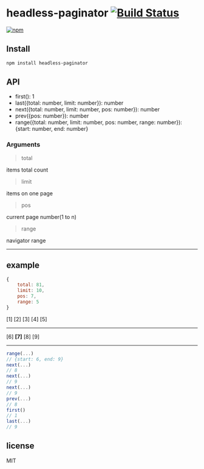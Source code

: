 # headless-paginator [![Build Status](https://travis-ci.org/deptno/headless-paginator.svg?branch=master)](https://travis-ci.org/deptno/headless-paginator)
[![npm](https://img.shields.io/npm/dt/headless-paginator.svg?style=for-the-badge)](https://www.npmjs.com/package/headless-paginator)

## Install

```bash
npm install headless-paginator
```

## API
* first(): 1
* last({total: number, limit: number}): number
* next({total: number, limit: number, pos: number}): number
* prev({pos: number}): number
* range({total: number, limit: number, pos: number, range: number}): {start: number, end: number}

### Arguments

> total

items total count

> limit

items on one page

> pos

current page number(1 to n)

> range

navigator range

---

## example

```javascript
{
    total: 81,
    limit: 10,
    pos: 7,
    range: 5
}
```

[1] [2] [3] [4] [5]

---

[6] **[7]** [8] [9]

---
```javascript
range(...)
// {start: 6, end: 9}
next(...)
// 8
next(...)
// 9
next(...)
// 9
prev(...)
// 8
first()
// 1
last(...)
// 9
```

## license
MIT
